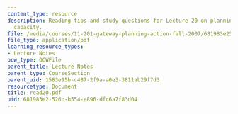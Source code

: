```yaml
---
content_type: resource
description: Reading tips and study questions for Lecture 20 on planning and civic
  capacity.
file: /media/courses/11-201-gateway-planning-action-fall-2007/681983e2526bb554e896dfc6a7f83d04_read20.pdf
file_type: application/pdf
learning_resource_types:
- Lecture Notes
ocw_type: OCWFile
parent_title: Lecture Notes
parent_type: CourseSection
parent_uid: 1583e95b-c487-2f9a-a0e3-3811ab29f7d3
resourcetype: Document
title: read20.pdf
uid: 681983e2-526b-b554-e896-dfc6a7f83d04
---
```

